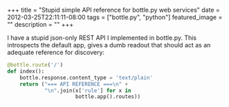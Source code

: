 +++
title =  "Stupid simple API reference for bottle.py web services"
date = 2012-03-25T22:11:11-08:00
tags = ["bottle.py", "python"]
featured_image = ""
description = ""
+++

I have a stupid json-only REST API I implemented in bottle.py. This introspects the default app, gives a dumb readout that should act as an adequate reference for discovery:

```python
@bottle.route('/')
def index():
    bottle.response.content_type = 'text/plain'
    return ("=== API REFERENCE ===\n" +
            "\n".join(x['rule'] for x in
                      bottle.app().routes))
```
